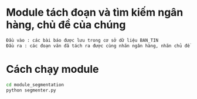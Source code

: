 <h1>Module tách đoạn và tìm kiếm ngân hàng, chủ đề của chúng</h1>

```sh
Đầu vào : các bài báo được lưu trong cơ sở dữ liệu BAN_TIN
Đầu ra : các đoạn văn đã tách ra được cùng nhãn ngân hàng, nhãn chủ đề
```
<h1>Cách chạy module</h1>

```sh
cd module_segmentation
python segmenter.py
```
